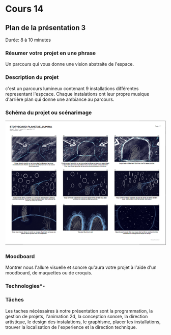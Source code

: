 # Cours 14
## Plan de la présentation 3
Durée: 8 à 10 minutes

### Résumer votre projet en une phrase
 Un parcours qui vous donne une vision abstraite de l'espace.

### Description du projet 
c'est un parcours lumineux contenant 9 installations différentes representant l'espcace. Chaque instalations ont leur propre musique d'arrière plan qui donne une ambiance au parcours.

### Schéma du projet ou scénarimage
![scénarimage](https://github.com/MaikHamel/Journal_de_Bord_semaines_8_15/blob/main/Images/scenarimage.PNG)

### Moodboard
Montrer nous l'allure visuelle et sonore qu'aura votre projet à l'aide d'un moodboard, de maquettes ou de croquis. 

### Technologies*-

### Tâches
Les taches nécéssaires à notre présentation sont la programmation, la gestion de projets, l'animation 2d, la conception sonore, la direction artistique, le design des instalations, le graphisme, placer les installations, trouver la localisation de l'experience et la direction technique.
